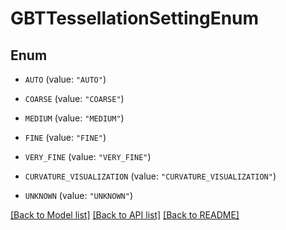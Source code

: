 # GBTTessellationSettingEnum

## Enum


* `AUTO` (value: `"AUTO"`)

* `COARSE` (value: `"COARSE"`)

* `MEDIUM` (value: `"MEDIUM"`)

* `FINE` (value: `"FINE"`)

* `VERY_FINE` (value: `"VERY_FINE"`)

* `CURVATURE_VISUALIZATION` (value: `"CURVATURE_VISUALIZATION"`)

* `UNKNOWN` (value: `"UNKNOWN"`)


[[Back to Model list]](../README.md#documentation-for-models) [[Back to API list]](../README.md#documentation-for-api-endpoints) [[Back to README]](../README.md)


